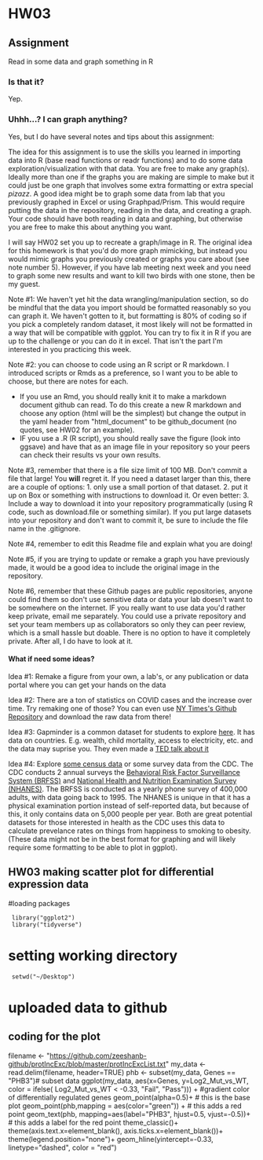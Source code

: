# HW03
## Assignment
Read in some data and graph something in R

### Is that it?
Yep. 

### Uhhh...? I can graph anything?
Yes, but I do have several notes and tips about this assignment:  

The idea for this assignment is to use the skills you learned in importing data into R (base read functions or readr functions) and to do some data exploration/visualization with that data. You are free to make any graph(s). Ideally more than one if the graphs you are making are simple to make but it could just be one graph that involves some extra formatting or extra special *pizazz*. A good idea might be to graph some data from lab that you previously graphed in Excel or using Graphpad/Prism. This would require putting the data in the repository, reading in the data, and creating a graph. Your code should have both reading in data and graphing, but otherwise you are free to make this about anything you want.  

I will say HW02 set you up to recreate a graph/image in R. The original idea for this homework is that you'd do more graph mimicking, but instead you would mimic graphs you previously created or graphs you care about (see note number 5). However, if you have lab meeting next week and you need to graph some new results and want to kill two birds with one stone, then be my guest. 

Note #1: We haven't yet hit the data wrangling/manipulation section, so do be mindful that the data you import should be formatted reasonably so you can graph it. We haven't gotten to it, but formatting is 80% of coding so if you pick a completely random dataset, it most likely will not be formatted in a way that will be compatible with ggplot. You can try to fix it in R if you are up to the challenge or you can do it in excel. That isn't the part I'm interested in you practicing this week.

Note #2: you can choose to code using an R script or R markdown. I introduced scripts or Rmds as a preference, so I want you to be able to choose, but there are notes for each. 
  * If you use an Rmd, you should really knit it to make a markdown document github can read. To do this create a new R markdown and choose any option (html will be the simplest) but change the output in the yaml header from "html_document" to be github_document (no quotes, see HW02 for an example).
  * IF you use a .R (R script), you should really save the figure (look into ggsave) and have that as an image file in your repository so your peers can check their results vs your own results. 

Note #3, remember that there is a file size limit of 100 MB. Don't commit a file that large! You **will** regret it. If you need a dataset larger than this, there are a couple of options: 1. only use a small portion of that dataset. 2. put it up on Box or something with instructions to download it. Or even better: 3. Include a way to download it into your repository programmatically (using R code, such as download.file or something similar). If you put large datasets into your repository and don't want to commit it, be sure to include the file name in the .gitignore. 

Note #4, remember to edit this Readme file and explain what you are doing!

Note #5, if you are trying to update or remake a graph you have previously made, it would be a good idea to include the original image in the repository.

Note #6, remember that these Github pages are public repositories, anyone could find them so don't use sensitive data or data your lab doesn't want to be somewhere on the internet. IF you really want to use data you'd rather keep private, email me separately. You could use a private repository and set your team members up as collaborators so only they can peer review, which is a small hassle but doable. There is no option to have it completely private. After all, I do have to look at it.   

#### What if need some ideas?
Idea #1: Remake a figure from your own, a lab's, or any publication or data portal where you can get your hands on the data

Idea #2: There are a ton of statistics on COVID cases and the increase over time. Try remaking one of those? You can even use [NY Times's Github Repository](https://github.com/nytimes/covid-19-data) and download the raw data from there!

Idea #3: Gapminder is a common dataset for students to explore [here](https://www.gapminder.org/data/). It has data on countries. E.g. wealth, child mortality, access to electricity, etc. and the data may suprise you. They even made a [TED talk about it](https://www.gapminder.org/ignorance/)

Idea #4: Explore [some census data](https://www.census.gov/data/datasets.html) or some survey data from the CDC. The CDC conducts 2 annual surveys the [Behavioral Risk Factor Surveillance System (BRFSS)](https://www.cdc.gov/brfss/about/index.htm) and [National Health and Nutrition Examination Survey (NHANES)](https://www.cdc.gov/nchs/nhanes/about_nhanes.htm). The BRFSS is conducted as a yearly phone survey of 400,000 adults, with data going back to 1995. The NHANES is unique in that it has a physical examination portion instead of self-reported data, but because of this, it only contains data on 5,000 people per year. Both are great potential datasets for those interested in health as the CDC uses this data to calculate prevelance rates on things from happiness to smoking to obesity. (These data might not be in the best format for graphing and will likely require some formatting to be able to plot in ggplot).

## HW03 making scatter plot for differential expression data
#loading packages
```{r}
 library("ggplot2")
 library("tidyverse")
 ```
# setting working directory
```{r}
 setwd("~/Desktop")
 ```
# uploaded data to github
## coding for the plot

filename <- "https://github.com/zeeshanb-github/protIncExc/blob/master/protIncExcList.txt"
my_data <- read.delim(filename, header=TRUE)
phb <- subset(my_data, Genes == "PHB3")# subset data
ggplot(my_data, aes(x=Genes, y=Log2_Mut_vs_WT, color = ifelse( Log2_Mut_vs_WT < -0.33, "Fail", "Pass"))) + #gradient color of differentially regulated genes
  geom_point(alpha=0.5)+   # this is the base plot
  geom_point(phb,mapping = aes(color="green")) +  # this adds a red point
  geom_text(phb, mapping=aes(label="PHB3", hjust=0.5, vjust=-0.5))+ # this adds a label for the red point
  theme_classic()+
  theme(axis.text.x=element_blank(), axis.ticks.x=element_blank())+
  theme(legend.position="none")+ geom_hline(yintercept=-0.33, linetype="dashed", color = "red")

